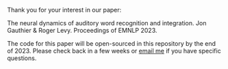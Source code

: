 Thank you for your interest in our paper:

The neural dynamics of auditory word recognition and integration. Jon Gauthier & 
Roger Levy. Proceedings of EMNLP 2023.

The code for this paper will be open-sourced in this repository by the end of 
2023. Please check back in a few weeks or [email 
me](https://www.foldl.me/contact/) if you have specific questions.
